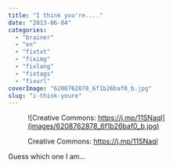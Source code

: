 ```yaml
---
title: "I think you're...."
date: "2013-06-04"
categories: 
  - "brainer"
  - "en"
  - "fixtxt"
  - "fiximg"
  - "fixlang"
  - "fixtags"
  - "fixurl"
coverImage: "6208762878_6f1b26baf0_b.jpg"
slug: "i-think-youre"
---
```


<figure>

![Creative Commons: https://j.mp/11SNaql](images/6208762878_6f1b26baf0_b.jpg)

<figcaption>

Creative Commons: https://j.mp/11SNaql

</figcaption>

</figure>

Guess which one I am...

